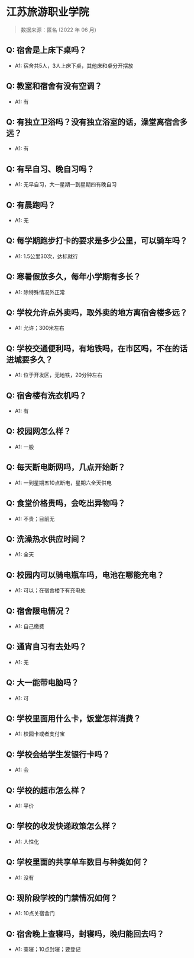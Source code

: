 # 江苏旅游职业学院

> 数据来源：匿名 (2022 年 06 月)

## Q: 宿舍是上床下桌吗？

- A1: 宿舍共5人，3人上床下桌，其他床和桌分开摆放

## Q: 教室和宿舍有没有空调？

- A1: 有

## Q: 有独立卫浴吗？没有独立浴室的话，澡堂离宿舍多远？

- A1: 有

## Q: 有早自习、晚自习吗？

- A1: 无早自习，大一星期一到星期四有晚自习

## Q: 有晨跑吗？

- A1: 无

## Q: 每学期跑步打卡的要求是多少公里，可以骑车吗？

- A1: 1.5公里30次，达标就行

## Q: 寒暑假放多久，每年小学期有多长？

- A1: 除特殊情况外正常

## Q: 学校允许点外卖吗，取外卖的地方离宿舍楼多远？

- A1: 允许；300米左右

## Q: 学校交通便利吗，有地铁吗，在市区吗，不在的话进城要多久？

- A1: 位于开发区，无地铁，20分钟左右

## Q: 宿舍楼有洗衣机吗？

- A1: 有

## Q: 校园网怎么样？

- A1: 一般

## Q: 每天断电断网吗，几点开始断？

- A1: 一到星期五10点断电，星期六全天供电

## Q: 食堂价格贵吗，会吃出异物吗？

- A1: 不贵；目前无

## Q: 洗澡热水供应时间？

- A1: 全天

## Q: 校园内可以骑电瓶车吗，电池在哪能充电？

- A1: 可以；在宿舍楼下有充电处

## Q: 宿舍限电情况？

- A1: 自己缴费

## Q: 通宵自习有去处吗？

- A1: 无

## Q: 大一能带电脑吗？

- A1: 可

## Q: 学校里面用什么卡，饭堂怎样消费？

- A1: 校园卡或者支付宝

## Q: 学校会给学生发银行卡吗？

- A1: 会

## Q: 学校的超市怎么样？

- A1: 平价

## Q: 学校的收发快递政策怎么样？

- A1: 人性化

## Q: 学校里面的共享单车数目与种类如何？

- A1: 没有

## Q: 现阶段学校的门禁情况如何？

- A1: 10点关宿舍门

## Q: 宿舍晚上查寝吗，封寝吗，晚归能回去吗？

- A1: 查寝；10点封寝；要登记

